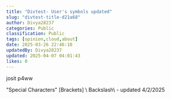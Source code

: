 ```yaml
---
title: "Divtest- User's symbols updated"
slug: "divtest-title-d21a68"
author: Divya28237
categories: Public
classification: Public
tags: [opinion,cloud,about]
date: 2025-03-26 22:46:10 
updatedBy: Divya28237
updated: 2025-04-07 04:01:43 
likes: 0
---
```


josit p4ww 

"Special Characters" [Brackets] \ Backslash\ - updated 4/2/2025